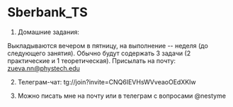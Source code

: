 # Sberbank_TS

1. Домашние задания:

Выкладываются вечером в пятницу, на выполнение -- неделя (до следующего занятия). Обычно будут содержать 3 задачи (2 практические и 1 теоретическая). Присылать на почту: zueva.nn@phystech.edu

2. Телеграм-чат: tg://join?invite=CNQ6IEVHsWVveaoOEdXKIw

3. Можно писать мне на почту или в телеграм с вопросами 
@nestyme
